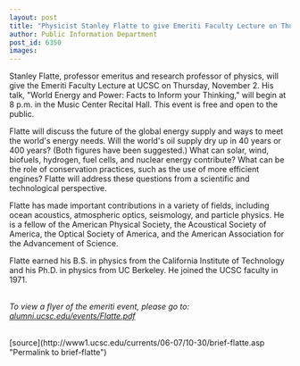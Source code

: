 ```yaml
---
layout: post
title: "Physicist Stanley Flatte to give Emeriti Faculty Lecture on Thursday, November 2"
author: Public Information Department
post_id: 6350
images:
---
```


<a name="content" id="content"></a>
<p>
  Stanley Flatte, professor emeritus and research professor of physics, will give the Emeriti Faculty Lecture at UCSC on Thursday, November 2. His talk, "World Energy and Power: Facts to Inform your Thinking," will begin at 8 p.m. in the Music Center Recital Hall. This event is free and open to the public.
</p>
<p>
  Flatte will discuss the future of the global energy supply and ways to meet the world's energy needs. Will the world's oil supply dry up in 40 years or 400 years? (Both figures have been suggested.) What can solar, wind, biofuels, hydrogen, fuel cells, and nuclear energy contribute? What can be the role of conservation practices, such as the use of more efficient engines? Flatte will address these questions from a scientific and technological perspective.
</p>
<p>
  Flatte has made important contributions in a variety of fields, including ocean acoustics, atmospheric optics, seismology, and particle physics. He is a fellow of the American Physical Society, the Acoustical Society of America, the Optical Society of America, and the American Association for the Advancement of Science.
</p>
<p>
  Flatte earned his B.S. in physics from the California Institute of Technology and his Ph.D. in physics from UC Berkeley. He joined the UCSC faculty in 1971.
</p>
<p>
  <em><br>
  To view a flyer of the emeriti event, please go to:<br>
  <a href="http://www.alumni.ucsc.edu/events/Flatte.pdf">alumni.ucsc.edu/events/Flatte.pdf</a></em><br>
  <br>
</p>
[source](http://www1.ucsc.edu/currents/06-07/10-30/brief-flatte.asp "Permalink to brief-flatte")
